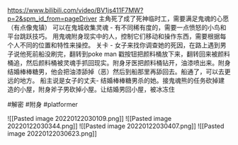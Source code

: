 https://www.bilibili.com/video/BV1js411F7MW?p=2&spm_id_from=pageDriver
主角死了成了死神临时工，需要满足鬼魂的心愿（有点像鬼镇）
可以在鬼城收集灵魂 - 有不同稀有度的，需要一点愤怒的小鸟和平台跳跃技巧。
用鬼魂附身现实中的人，控制它们移动和操作东西，需要根据每个人不同的位置和特性来操控。
关卡 - 女子来找你调查她的死因，在路上遇到男子说他死前船没刷完，翻转到poke man 戳按钮把颜料桶放下来，翻转回来被颜料桶追，然后颜料桶被灵魂手抓回现实。附身牙医把颜料桶钻开，油漆喷出来。附身结婚棒棒糖男，他会把油漆舔掉（恶）然后到船那里再舔回去。船通了，可以去更远的地方。
船主说是女子的丈夫- 结婚棒棒糖男杀的她。接鬼魂熊的任务砍掉建造的小屋，附身斧子男砍掉小屋。让结婚男回小屋，被冰冻住

#解密 #附身 #platformer 

![[Pasted image 20220122030109.png]]
![[Pasted image 20220122030344.png]]
![[Pasted image 20220122030407.png]]
![[Pasted image 20220122030623.png]]